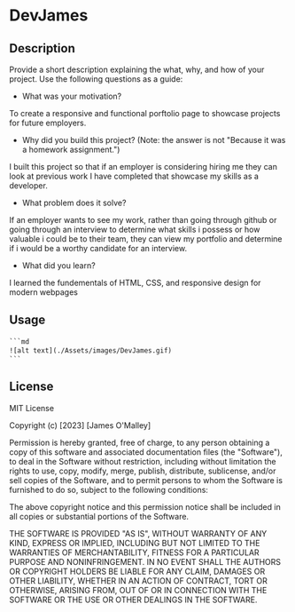 # DevJames

## Description

Provide a short description explaining the what, why, and how of your project. Use the following questions as a guide:

- What was your motivation?

To create a responsive and functional porftolio page to showcase projects for future employers.

- Why did you build this project? (Note: the answer is not "Because it was a homework assignment.")

I built this project so that if an employer is considering hiring me they can look at previous work I have completed that showcase my skills as a developer.

- What problem does it solve?

If an employer wants to see my work, rather than going through github or going through an interview to determine what skills i possess or how valuable i could be to their team, they can view my portfolio and determine if i would be a worthy candidate for an interview.

- What did you learn?

I learned the fundementals of HTML, CSS, and responsive design for modern webpages

## Usage

    ```md
    ![alt text](./Assets/images/DevJames.gif)
    ```

## License

MIT License

Copyright (c) [2023] [James O'Malley]

Permission is hereby granted, free of charge, to any person obtaining a copy
of this software and associated documentation files (the "Software"), to deal
in the Software without restriction, including without limitation the rights
to use, copy, modify, merge, publish, distribute, sublicense, and/or sell
copies of the Software, and to permit persons to whom the Software is
furnished to do so, subject to the following conditions:

The above copyright notice and this permission notice shall be included in all
copies or substantial portions of the Software.

THE SOFTWARE IS PROVIDED "AS IS", WITHOUT WARRANTY OF ANY KIND, EXPRESS OR
IMPLIED, INCLUDING BUT NOT LIMITED TO THE WARRANTIES OF MERCHANTABILITY,
FITNESS FOR A PARTICULAR PURPOSE AND NONINFRINGEMENT. IN NO EVENT SHALL THE
AUTHORS OR COPYRIGHT HOLDERS BE LIABLE FOR ANY CLAIM, DAMAGES OR OTHER
LIABILITY, WHETHER IN AN ACTION OF CONTRACT, TORT OR OTHERWISE, ARISING FROM,
OUT OF OR IN CONNECTION WITH THE SOFTWARE OR THE USE OR OTHER DEALINGS IN THE
SOFTWARE.


